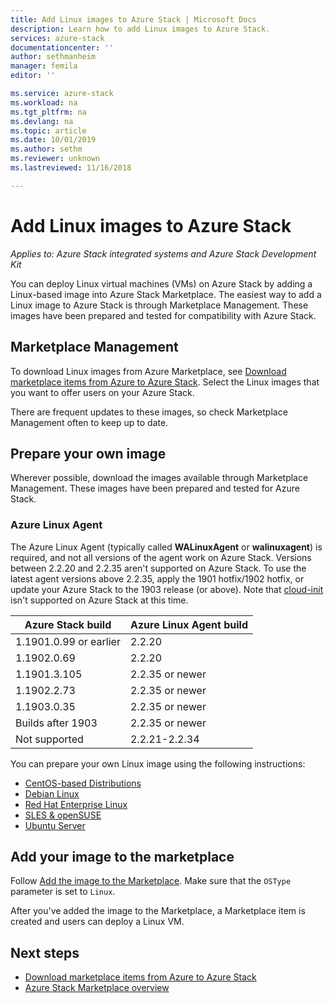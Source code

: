 ```yaml
---
title: Add Linux images to Azure Stack | Microsoft Docs
description: Learn how to add Linux images to Azure Stack.
services: azure-stack
documentationcenter: ''
author: sethmanheim
manager: femila
editor: ''

ms.service: azure-stack
ms.workload: na
ms.tgt_pltfrm: na
ms.devlang: na
ms.topic: article
ms.date: 10/01/2019
ms.author: sethm
ms.reviewer: unknown
ms.lastreviewed: 11/16/2018

---
```

# Add Linux images to Azure Stack

*Applies to: Azure Stack integrated systems and Azure Stack Development Kit*

You can deploy Linux virtual machines (VMs) on Azure Stack by adding a Linux-based image into Azure Stack Marketplace. The easiest way to add a Linux image to Azure Stack is through Marketplace Management. These images have been prepared and tested for compatibility with Azure Stack.

## Marketplace Management

To download Linux images from Azure Marketplace, see [Download marketplace items from Azure to Azure Stack](azure-stack-download-azure-marketplace-item.md). Select the Linux images that you want to offer users on your Azure Stack.

There are frequent updates to these images, so check Marketplace Management often to keep up to date.

## Prepare your own image

Wherever possible, download the images available through Marketplace Management. These images have been prepared and tested for Azure Stack.

### Azure Linux Agent

The Azure Linux Agent (typically called **WALinuxAgent** or **walinuxagent**) is required, and not all versions of the agent work on Azure Stack. Versions between 2.2.20 and 2.2.35 aren't supported on Azure Stack. To use the latest agent versions above 2.2.35, apply the 1901 hotfix/1902 hotfix, or update your Azure Stack to the 1903 release (or above). Note that [cloud-init](https://cloud-init.io/) isn't supported on Azure Stack at this time.

| Azure Stack build | Azure Linux Agent build |
| ------------- | ------------- |
| 1.1901.0.99 or earlier | 2.2.20 |
| 1.1902.0.69  | 2.2.20  |
|  1.1901.3.105   | 2.2.35 or newer |
| 1.1902.2.73  | 2.2.35 or newer |
| 1.1903.0.35  | 2.2.35 or newer |
| Builds after 1903 | 2.2.35 or newer |
| Not supported | 2.2.21-2.2.34 |

You can prepare your own Linux image using the following instructions:

* [CentOS-based Distributions](/azure/virtual-machines/linux/create-upload-centos?toc=%2fazure%2fvirtual-machines%2flinux%2ftoc.json)
* [Debian Linux](/azure/virtual-machines/linux/debian-create-upload-vhd?toc=%2fazure%2fvirtual-machines%2flinux%2ftoc.json)
* [Red Hat Enterprise Linux](azure-stack-redhat-create-upload-vhd.md)
* [SLES & openSUSE](/azure/virtual-machines/linux/suse-create-upload-vhd?toc=%2fazure%2fvirtual-machines%2flinux%2ftoc.json)
* [Ubuntu Server](/azure/virtual-machines/linux/create-upload-ubuntu?toc=%2fazure%2fvirtual-machines%2flinux%2ftoc.json)

## Add your image to the marketplace

Follow [Add the image to the Marketplace](azure-stack-add-vm-image.md). Make sure that the `OSType` parameter is set to `Linux`.

After you've added the image to the Marketplace, a Marketplace item is created and users can deploy a Linux VM.

## Next steps

* [Download marketplace items from Azure to Azure Stack](azure-stack-download-azure-marketplace-item.md)
* [Azure Stack Marketplace overview](azure-stack-marketplace.md)
